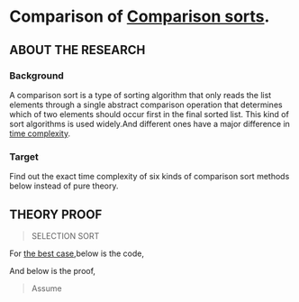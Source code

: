 # Comparison of [Comparison sorts](https://en.wikipedia.org/wiki/Comparison_sort "Wikipedia").

## ABOUT THE RESEARCH

### Background

A comparison sort is a type of sorting algorithm that only reads the list elements through a single abstract comparison operation that determines which of two elements should occur first in the final sorted list. This kind of sort algorithms is used widely.And different ones have a major difference in [time complexity](https://en.wikipedia.org/wiki/Time_complexity "Wikipedia").

### Target

Find out the exact time complexity of six kinds of comparison sort methods below instead of pure theory.

## THEORY PROOF

>SELECTION SORT

For [the best case](https://en.wikipedia.org/wiki/Best,_worst_and_average_case "Wikipedia"),below is the code,
>
And below is the proof,
>Assume 
